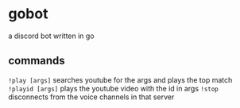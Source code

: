# gobot
a discord bot written in go 

## commands

`!play [args]` searches youtube for the args and plays the top match
`!playid [args]` plays the youtube video with the id in args
`!stop` disconnects from the voice channels in that server
